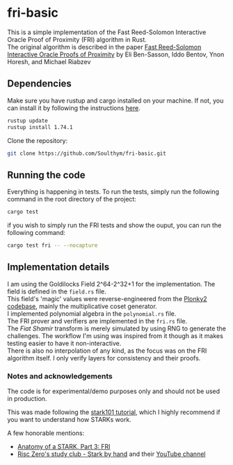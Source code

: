 # fri-basic
This is a simple implementation of the Fast Reed-Solomon Interactive Oracle Proof of Proximity (FRI) algorithm in Rust.  
The original algorithm is described in the paper [Fast Reed-Solomon Interactive Oracle Proofs of Proximity](https://eccc.weizmann.ac.il/report/2017/134/) by Eli Ben-Sasson, Iddo Bentov, Ynon Horesh, and Michael Riabzev  

## Dependencies
Make sure you have rustup and cargo installed on your machine. If not, you can install it by following the instructions [here](https://www.rust-lang.org/tools/install).  

```bash
rustup update
rustup install 1.74.1
```

Clone the repository:  
```bash
git clone https://github.com/Soulthym/fri-basic.git
```

## Running the code
Everything is happening in tests. To run the tests, simply run the following command in the root directory of the project:  
```bash
cargo test
```

if you wish to simply run the FRI tests and show the ouput, you can run the following command:  
```bash
cargo test fri -- --nocapture
```

## Implementation details
I am using the Goldilocks Field 2^64-2^32+1 for the implementation. The field is defined in the `field.rs` file.  
This field's 'magic' values were reverse-engineered from the [Plonky2 codebase](https://github.com/0xPolygonZero/plonky2/blob/main/field/src/goldilocks_field.rs), mainly the multiplicative coset generator.  
I implemented polynomial algebra in the `polynomial.rs` file.  
The FRI prover and verifiers are implemented in the `fri.rs` file.  
The *Fiat Shamir* transform is merely simulated by using RNG to generate the challenges. The workflow I'm using was inspired from it though as it makes testing easier to have it non-interactive.  
There is also no interpolation of any kind, as the focus was on the FRI algorithm itself. I only verify layers for consistency and their proofs.

### Notes and acknowledgements
The code is for experimental/demo purposes only and should not be used in production.  

This was made following the [stark101 tutorial](https://starkware.co/stark-101/), which I highly recommend if you want to understand how STARKs work.  

A few honorable mentions:
- [Anatomy of a STARK, Part 3: FRI](https://aszepieniec.github.io/stark-anatomy/fri.html)
- [Risc Zero's study club - Stark by hand](https://dev.risczero.com/proof-system/stark-by-hand) and their [YouTube channel](https://www.youtube.com/watch?v=j35yz22OVGE&list=PLcPzhUaCxlCjdhONxEYZ1dgKjZh3ZvPtl&index=2&t=0s)
